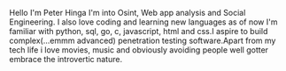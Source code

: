 Hello I'm Peter Hinga I'm into Osint, Web app analysis and Social Engineering.
I also love coding and learning new languages as of now I'm familiar with python,
sql, go, c, javascript, html and css.I aspire to build complex(...emmm advanced)
penetration testing software.Apart from my tech life i love movies, music and obviously
avoiding people well gotter embrace the introvertic nature.
